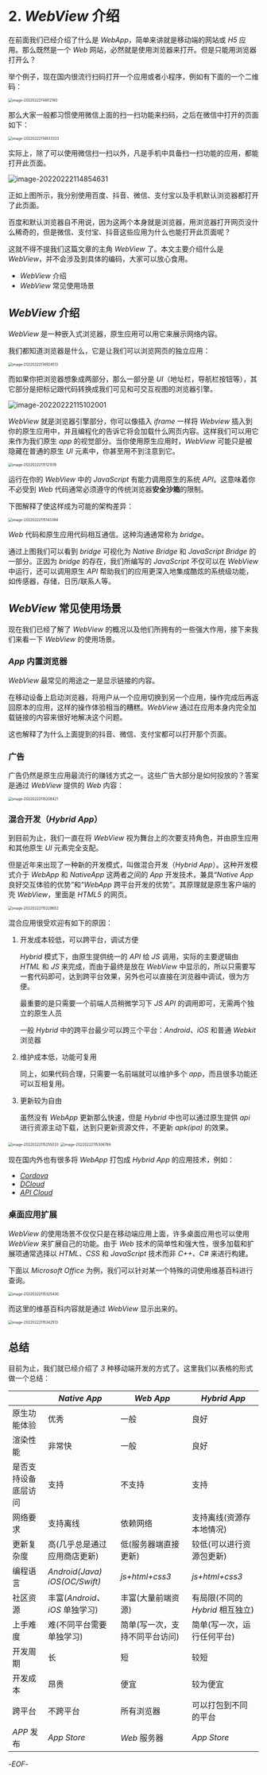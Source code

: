 # 2. *WebView* 介绍



在前面我们已经介绍了什么是 *WebApp*，简单来讲就是移动端的网站或 *H5* 应用。那么既然是一个 *Web* 网站，必然就是使用浏览器来打开。但是只能用浏览器打开么？

举个例子，现在国内很流行扫码打开一个应用或者小程序，例如有下面的一个二维码：

<img src="https://qwq9527.gitee.io/resource/imgs/2022-02-22-034812.png" alt="image-20220222114812180" style="zoom:50%;" />

那么大家一般都习惯使用微信上面的扫一扫功能来扫码，之后在微信中打开的页面如下：

<img src="https://qwq9527.gitee.io/resource/imgs/2022-02-22-034834.png" alt="image-20220222114833333" style="zoom:50%;" />

实际上，除了可以使用微信扫一扫以外，凡是手机中具备扫一扫功能的应用，都能打开此页面。

![image-20220222114854631](https://qwq9527.gitee.io/resource/imgs/2022-02-22-034855.png)

正如上图所示，我分别使用百度、抖音、微信、支付宝以及手机默认浏览器都打开了此页面。

百度和默认浏览器自不用说，因为这两个本身就是浏览器，用浏览器打开网页没什么稀奇的，但是微信、支付宝、抖音这些应用为什么也能打开此页面呢？

这就不得不提我们这篇文章的主角 *WebView* 了。本文主要介绍什么是 *WebView*，并不会涉及到具体的编码，大家可以放心食用。

- *WebView* 介绍
- *WebView* 常见使用场景



## *WebView* 介绍

*WebView* 是一种嵌入式浏览器，原生应用可以用它来展示网络内容。

我们都知道浏览器是什么，它是让我们可以浏览网页的独立应用：

<img src="https://qwq9527.gitee.io/resource/imgs/2022-02-22-034925.png" alt="image-20220222114924513" style="zoom:50%;" />

而如果你把浏览器想象成两部分，那么一部分是 *UI*（地址栏，导航栏按钮等），其它部分是把标记跟代码转换成我们可见和可交互视图的浏览器引擎。

![image-20220222115102001](https://qwq9527.gitee.io/resource/imgs/2022-02-22-035102.png)

*WebView* 就是浏览器引擎部分，你可以像插入 *iframe* 一样将 *Webview* 插入到你的原生应用中，并且编程化的告诉它将会加载什么网页内容。这样我们可以用它来作为我们原生 *app* 的视觉部分。当你使用原生应用时，*WebView* 可能只是被隐藏在普通的原生 *UI* 元素中，你甚至用不到注意到它。

<img src="https://qwq9527.gitee.io/resource/imgs/2022-02-22-035122.png" alt="image-20220222115121519" style="zoom:50%;" />

运行在你的 *WebView* 中的 *JavaScript* 有能力调用原生的系统 *API*。这意味着你不必受到 *Web* 代码通常必须遵守的传统浏览器**安全沙箱**的限制。

下图解释了使这样成为可能的架构差异：

<img src="https://qwq9527.gitee.io/resource/imgs/2022-02-22-035143.png" alt="image-20220222115143384" style="zoom:50%;" />

*Web* 代码和原生应用代码相互通信。这种沟通通常称为 *bridge*。

通过上图我们可以看到 *bridge* 可视化为 *Native Bridge* 和 *JavaScript Bridge* 的一部分。正因为 *bridge* 的存在，我们所编写的 *JavaScript* 不仅可以在 *WebView* 中运行，还可以调用原生 *API* 帮助我们的应用更深入地集成酷炫的系统级功能，如传感器，存储，日历/联系人等。

## *WebView* 常见使用场景

现在我们已经了解了 *WebView* 的概况以及他们所拥有的一些强大作用，接下来我们来看一下 *WebView* 的使用场景。

### *App* 内置浏览器

*WebView* 最常见的用途之一是显示链接的内容。

在移动设备上启动浏览器，将用户从一个应用切换到另一个应用，操作完成后再返回原本的应用，这样的操作体验相当的糟糕。*WebView* 通过在应用本身内完全加载链接的内容来很好地解决这个问题。

这也解释了为什么上面提到的抖音、微信、支付宝都可以打开那个页面。

### 广告

广告仍然是原生应用最流行的赚钱方式之一。这些广告大部分是如何投放的？答案是通过 *WebView* 提供的 *Web* 内容：

<img src="https://qwq9527.gitee.io/resource/imgs/2022-02-22-035208.png" alt="image-20220222115208421" style="zoom:50%;" />



### 混合开发（*Hybrid App*）

到目前为止，我们一直在将 *WebView* 视为舞台上的次要支持角色，并由原生应用和其他原生 *UI* 元素完全支配。

但是近年来出现了一种新的开发模式，叫做混合开发（*Hybrid App*）。这种开发模式介于 *WebApp* 和 *NativeApp* 这两者之间的 *App* 开发技术，兼具“*Native App* 良好交互体验的优势”和“*WebApp* 跨平台开发的优势”。其原理就是原生客户端的壳 *WebView*，里面是 *HTML5* 的网页。

<img src="https://qwq9527.gitee.io/resource/imgs/2022-02-22-035228.png" alt="image-20220222115228652" style="zoom:50%;" />

混合应用很受欢迎有如下的原因：

1. 开发成本较低，可以跨平台，调试方便

    *Hybrid* 模式下，由原生提供统一的 *API* 给 *JS* 调用，实际的主要逻辑由 *HTML* 和 *JS* 来完成，而由于最终是放在 *WebView* 中显示的，所以只需要写一套代码即可，达到跨平台效果，另外也可以直接在浏览器中调试，很为方便。

    最重要的是只需要一个前端人员稍微学习下 *JS API* 的调用即可，无需两个独立的原生人员

    一般 *Hybrid* 中的跨平台最少可以跨三个平台：*Android、iOS* 和普通 *Webkit* 浏览器

2. 维护成本低，功能可复用

    同上，如果代码合理，只需要一名前端就可以维护多个 *app*，而且很多功能还可以互相复用。

3. 更新较为自由

    虽然没有 *WebApp* 更新那么快速，但是 *Hybrid* 中也可以通过原生提供 *api* 进行资源主动下载，达到只更新资源文件，不更新 *apk(ipa)* 的效果。



<img src="https://qwq9527.gitee.io/resource/imgs/2022-02-22-035255.png" alt="image-20220222115255033" style="zoom:50%;" />

<img src="https://qwq9527.gitee.io/resource/imgs/2022-02-22-035306.png" alt="image-20220222115306789" style="zoom:50%;" />

现在国内外也有很多将 *WebApp* 打包成 *Hybrid App* 的应用技术，例如：

- [*Cordova*](https://cordova.apache.org/)
- [*DCloud*](https://dcloud.io/)
- [*API Cloud*](https://www.apicloud.com/)

### 桌面应用扩展

*WebView* 的使用场景不仅仅只是在移动端应用上面，许多桌面应用也可以使用 *WebView* 来扩展自己的功能。由于 *Web* 技术的简单性和强大性，很多加载和扩展项通常选择以 *HTML、CSS* 和 *JavaScript* 技术而非 *C++、C#* 来进行构建。

下面以 *Microsoft Office* 为例，我们可以针对某一个特殊的词使用维基百科进行查询。

<img src="https://qwq9527.gitee.io/resource/imgs/2022-02-22-035325.png" alt="image-20220222115325430" style="zoom:50%;" />

而这里的维基百科内容就是通过 *WebView* 显示出来的。

<img src="https://qwq9527.gitee.io/resource/imgs/2022-02-22-035343.png" alt="image-20220222115342513" style="zoom:50%;" />

## 总结

目前为止，我们就已经介绍了 *3* 种移动端开发的方式了。这里我们以表格的形式做一个总结：

|                      | *Native App*                  | *Web App*                      | *Hybrid App*                     |
| -------------------- | ----------------------------- | ------------------------------ | -------------------------------- |
| 原生功能体验         | 优秀                          | 一般                           | 良好                             |
| 渲染性能             | 非常快                        | 一般                           | 良好                             |
| 是否支持设备底层访问 | 支持                          | 不支持                         | 支持                             |
| 网络要求             | 支持离线                      | 依赖网络                       | 支持离线(资源存本地情况)         |
| 更新复杂度           | 高(几乎总是通过应用商店更新)  | 低(服务器端直接更新)           | 较低(可以进行资源包更新)         |
| 编程语言             | *Android(Java) iOS(OC/Swift)* | *js+html+css3*                 | *js+html+css3*                   |
| 社区资源             | 丰富(*Android、iOS* 单独学习) | 丰富(大量前端资源)             | 有局限(不同的 *Hybrid* 相互独立) |
| 上手难度             | 难(不同平台需要单独学习)      | 简单(写一次，支持不同平台访问) | 简单(写一次，运行任何平台)       |
| 开发周期             | 长                            | 短                             | 较短                             |
| 开发成本             | 昂贵                          | 便宜                           | 较为便宜                         |
| 跨平台               | 不跨平台                      | 所有浏览器                     | 可以打包到不同的平台             |
| *APP* 发布           | *App Store*                   | *Web* 服务器                   | *App Store*                      |


-*EOF*-